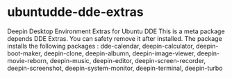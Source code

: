 # ubuntudde-dde-extras
Deepin Desktop Environment Extras for Ubuntu DDE
This is a meta package depends DDE Extras.
You can safety remove it after installed. 
The package installs the following packages  : 
            dde-calendar,
            deepin-calculator,
            deepin-boot-maker,
            deepin-clone,
            deepin-albumn,
            deepin-image-viewer,
            deepin-movie-reborn,
            deepin-music,
            deepin-editor,
            deepin-screen-recorder,
            deepin-screenshot,
            deepin-system-monitor,
            deepin-terminal,
            deepin-turbo

